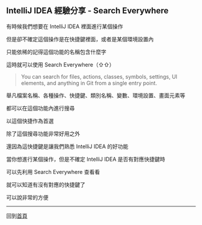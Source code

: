 ## IntelliJ IDEA 經驗分享 - Search Everywhere

有時候我們想要在 IntelliJ IDEA 裡面進行某個操作

但是卻不確定這個操作是在快捷鍵裡面，或者是某個環境設置內

只能依稀的記得這個功能的名稱包含什麼字

這時就可以使用 Search Everywhere（⇧⇧）

>You can search for files, actions, classes, symbols, settings, UI elements, and anything in Git from a single entry point.

舉凡檔案名稱、各種操作、快捷鍵、類別名稱、變數、環境設置、畫面元素等

都可以在這個功能內進行搜尋

以這個快捷作為首選

除了這個搜尋功能非常好用之外

還因為這快捷鍵是讓我們熟悉 IntelliJ IDEA 的好功能

當你想進行某個操作，但是不確定 IntelliJ IDEA 是否有對應快捷鍵時

可以先利用 Search Everywhere 查看看

就可以知道有沒有對應的快捷鍵了

可以說非常的方便

-----

回到[首頁](index.md)
